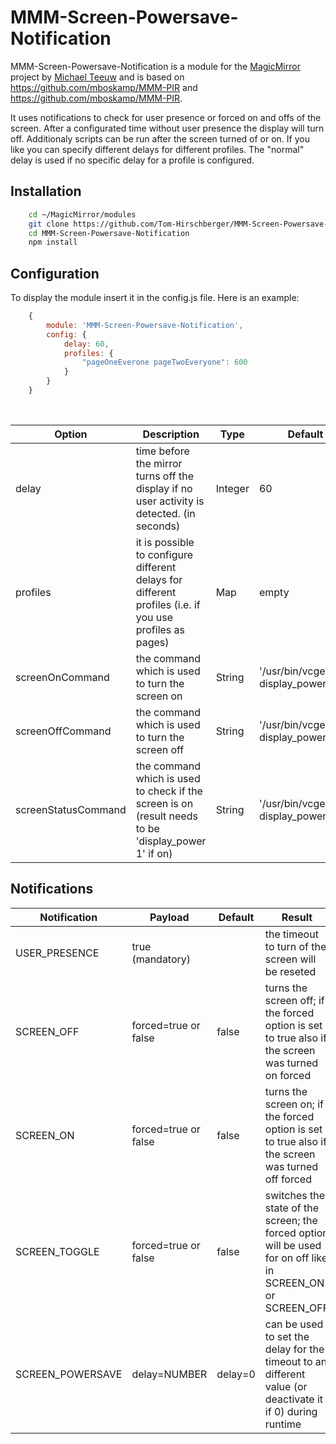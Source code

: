 # MMM-Screen-Powersave-Notification
MMM-Screen-Powersave-Notification is a module for the [MagicMirror](https://github.com/MichMich/MagicMirror) project by [Michael Teeuw](https://github.com/MichMich) and is based on https://github.com/mboskamp/MMM-PIR and https://github.com/mboskamp/MMM-PIR.

It uses notifications to check for user presence or forced on and offs of the screen. After a configurated time without user presence the display will turn off. Additionaly scripts can be run after the screen turned of or on.
If you like you can specify different delays for different profiles. The "normal" delay is used if no specific delay for a profile is configured.

## Installation
```sh
    cd ~/MagicMirror/modules
    git clone https://github.com/Tom-Hirschberger/MMM-Screen-Powersave-Notification.git
    cd MMM-Screen-Powersave-Notification
    npm install
```

## Configuration
To display the module insert it in the config.js file. Here is an example:
```js
    {
        module: 'MMM-Screen-Powersave-Notification',
        config: {
            delay: 60,
            profiles: {
                "pageOneEverone pageTwoEveryone": 600
            }
        }
    }
```

<br>

| Option  | Description | Type | Default |
| ------- | --- | --- | --- |
| delay | time before the mirror turns off the display if no user activity is detected. (in seconds) | Integer | 60 |
| profiles | it is possible to configure different delays for different profiles (i.e. if you use profiles as pages) | Map | empty |
| screenOnCommand | the command which is used to turn the screen on | String | '/usr/bin/vcgencmd display_power 1' |
| screenOffCommand | the command which is used to turn the screen off | String | '/usr/bin/vcgencmd display_power 0' |
| screenStatusCommand | the command which is used to check if the screen is on (result needs to be 'display_power 1' if on) | String | '/usr/bin/vcgencmd display_power' |

## Notifications
| Notification | Payload | Default | Result |
| ------------ | ------- | ------- | ------ |
| USER_PRESENCE | true (mandatory) |  | the timeout to turn of the screen will be reseted
| SCREEN_OFF | forced=true or false | false | turns the screen off; if the forced option is set to true also if the screen was turned on forced
| SCREEN_ON | forced=true or false | false | turns the screen on; if the forced option is set to true also if the screen was turned off forced
| SCREEN_TOGGLE | forced=true or false | false | switches the state of the screen; the forced option will be used for on off like in SCREEN_ON or SCREEN_OFF
| SCREEN_POWERSAVE | delay=NUMBER | delay=0 | can be used to set the delay for the timeout to an different value (or deactivate it if 0) during runtime
